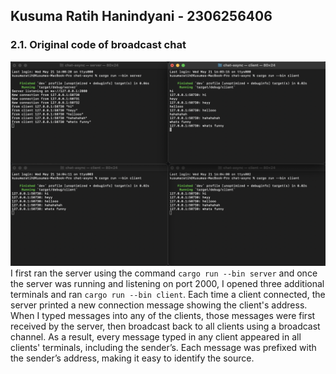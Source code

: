 ## Kusuma Ratih Hanindyani - 2306256406

### 2.1. Original code of broadcast chat
![](images/broadcast1.png)
I first ran the server using the command `cargo run --bin server` and once the server was running and listening on port 2000, I opened three additional terminals and ran `cargo run --bin client`.
Each time a client connected, the server printed a new connection message showing the client's address. 
When I typed messages into any of the clients, those messages were first received by the server, then broadcast back to all clients using a broadcast channel. 
As a result, every message typed in any client appeared in all clients' terminals, including the sender’s. 
Each message was prefixed with the sender’s address, making it easy to identify the source.

